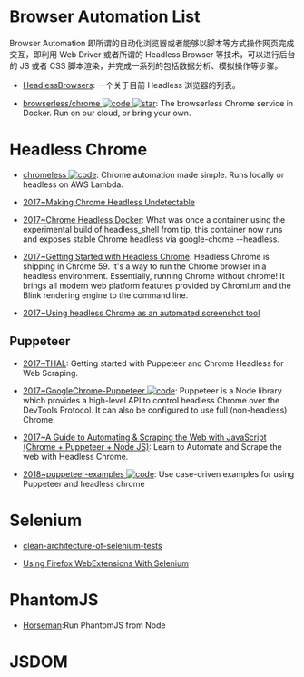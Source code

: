 # Browser Automation List

Browser Automation 即所谓的自动化浏览器或者能够以脚本等方式操作网页完成交互，即利用 Web Driver 或者所谓的 Headless Browser 等技术，可以进行后台的 JS 或者 CSS 脚本渲染，并完成一系列的包括数据分析、模拟操作等步骤。

- [HeadlessBrowsers](https://github.com/dhamaniasad/HeadlessBrowsers): 一个关于目前 Headless 浏览器的列表。

- [browserless/chrome ![code](https://ng-tech.icu/assets/code.svg) ![star](https://img.shields.io/github/stars/browserless/chrome)](https://github.com/browserless/chrome): The browserless Chrome service in Docker. Run on our cloud, or bring your own.

# Headless Chrome

- [chromeless ![code](https://ng-tech.icu/assets/code.svg)](https://github.com/graphcool/chromeless): Chrome automation made simple. Runs locally or headless on AWS Lambda.

- [2017~Making Chrome Headless Undetectable](https://intoli.com/blog/making-chrome-headless-undetectable/)

- [2017~Chrome Headless Docker](https://hub.docker.com/r/justinribeiro/chrome-headless/): What was once a container using the experimental build of headless_shell from tip, this container now runs and exposes stable Chrome headless via google-chome --headless.

- [2017~Getting Started with Headless Chrome](https://parg.co/btk): Headless Chrome is shipping in Chrome 59. It's a way to run the Chrome browser in a headless environment. Essentially, running Chrome without chrome! It brings all modern web platform features provided by Chromium and the Blink rendering engine to the command line.

- [2017~Using headless Chrome as an automated screenshot tool](https://parg.co/btL)

## Puppeteer

- [2017~THAL](https://github.com/emadehsan/thal): Getting started with Puppeteer and Chrome Headless for Web Scraping.

- [2017~GoogleChrome-Puppeteer ![code](https://ng-tech.icu/assets/code.svg)](https://github.com/GoogleChrome/puppeteer): Puppeteer is a Node library which provides a high-level API to control headless Chrome over the DevTools Protocol. It can also be configured to use full (non-headless) Chrome.

- [2017~A Guide to Automating & Scraping the Web with JavaScript (Chrome + Puppeteer + Node JS)](https://parg.co/US1): Learn to Automate and Scrape the web with Headless Chrome.

- [2018~puppeteer-examples ![code](https://ng-tech.icu/assets/code.svg)](https://github.com/GoogleChromeLabs/puppeteer-examples): Use case-driven examples for using Puppeteer and headless chrome

# Selenium

- [clean-architecture-of-selenium-tests](http://ovaraksin.blogspot.jp/2016/04/clean-architecture-of-selenium-tests.html)

- [Using Firefox WebExtensions With Selenium](https://intoli.com/blog/firefox-extensions-with-selenium/)

# PhantomJS

- [Horseman](https://github.com/johntitus/node-horseman):Run PhantomJS from Node

# JSDOM
